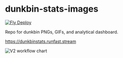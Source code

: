 # dunkbin-stats-images
[![Fly Deploy](https://github.com/WUOTE/dunkbin-stats-images/actions/workflows/main.yml/badge.svg?branch=main)](https://github.com/WUOTE/dunkbin-stats-images/actions/workflows/main.yml)

Repo for dunkbin PNGs, GIFs, and analytical dashboard.

https://dunkbinstats.runfast.stream

![V2 workflow chart](https://github.com/WUOTE/dunkbin-stats-images/assets/106106310/b20abf33-a505-45ba-b999-fa9550345ce2)

